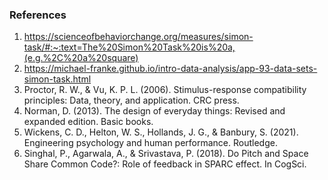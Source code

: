 ### References
1) https://scienceofbehaviorchange.org/measures/simon-task/#:~:text=The%20Simon%20Task%20is%20a,(e.g.%2C%20a%20square) <br>
2) https://michael-franke.github.io/intro-data-analysis/app-93-data-sets-simon-task.html
3) Proctor, R. W., & Vu, K. P. L. (2006). Stimulus-response compatibility principles: Data, theory, and application. CRC press. 
4) Norman, D. (2013). The design of everyday things: Revised and expanded edition. Basic books.  
5) Wickens, C. D., Helton, W. S., Hollands, J. G., & Banbury, S. (2021). Engineering psychology and human performance. Routledge.  
6) Singhal, P., Agarwala, A., & Srivastava, P. (2018). Do Pitch and Space Share Common Code?: Role of feedback in SPARC effect. In CogSci. 